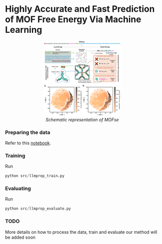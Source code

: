 # Highly Accurate and Fast Prediction of MOF Free Energy Via Machine Learning

<p align="center" width="100%">
    <img src="figures/MOFseq_full.png" alt="image" width="50%" height="auto">
    <img src="figures/mofseq_embeddings.png" alt="image" width="50%" height="auto">
    <br>
    <em> Schematic representation of MOFse </em>
</p>

### Preparing the data
Refer to this [notebook](data_preparation.ipynb).

### Training
Run 
```python
python src/llmprop_train.py
```

### Evaluating
Run 
```python
python src/llmprop_evaluate.py
```

### TODO
More details on how to process the data, train and evaluate our method will be added soon